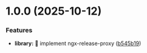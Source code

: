 # 1.0.0 (2025-10-12)

### Features

- **library:** 🎉 implement ngx-release-proxy ([b545b19](https://github.com/zenkiet/ngx-feature-proxy/commit/b545b19d0ff8abdda7b910424cde573f3fd4bf99))
